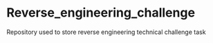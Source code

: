 # Reverse_engineering_challenge
Repository used to store reverse engineering technical challenge task

